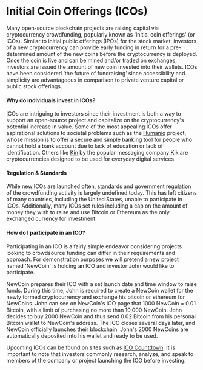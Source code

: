# Initial Coin Offerings (ICOs)

Many open-source blockchain projects are raising capital via cryptocurrency crowdfunding, popularly known as 'initial coin offerings' (or ICOs). Similar to initial public offerings (IPOs) for the stock market, investors of a new cryptocurrency can provide early funding in return for a pre-determined amount of the new coins before the cryptocurrency is deployed. Once the coin is live and can be mined and/or traded on exchanges, investors are issued the amount of new coin invested into their wallets. ICOs have been considered ‘the future of fundraising’ since accessibility and simplicity are advantageous in comparison to private venture capital or public stock offerings.
 
#### Why do individuals invest in ICOs?
ICOs are intriguing to investors since their investment is both a way to support an open-source project and capitalize on the cryptocurrency's potential increase in value. Some of the most appealing ICOs offer aspirational solutions to societal problems such as the [Humaniq](https://humaniq.co/?_ga=2.129434761.488867700.1493844992-998258822.1493844750) project, whose mission is to offer a secure and simple banking tool for people who cannot hold a bank account due to lack of education or lack of identification. Others like [Kin](https://kin.kik.com/#Newsletter) by the popular messaging company Kik are cryptocurrencies designed to be used for everyday digital services.
 
#### Regulation & Standards
While new ICOs are launched often, standards and government regulation of the crowdfunding activity is largely undefined today. This has left citizens of many countries, including the United States, unable to participate in ICOs. Additionally, many ICOs set rules including a cap on the amount of money they wish to raise and use Bitcoin or Ethereum as the only exchanged currency for investment.

#### How do I participate in an ICO?
Participating in an ICO is a fairly simple endeavor considering projects looking to crowdsource funding can differ in their requirements and approach. For demonstration purposes we will pretend a new project named 'NewCoin' is holding an ICO and investor John would like to participate. 

NewCoin prepares their ICO with a set launch date and time window to raise funds. During this time, John is required to create a NewCoin wallet for the newly formed cryptocurrency and exchange his bitcoin or ethereum for NewCoins. John can see on NewCoin's ICO page that 1000 NewCoin = 0.01 Bitcoin, with a limit of purchasing no more than 10,000 NewCoin. John decides to buy 2000 NewCoin and thus send 0.02 Bitcoin from his personal Bitcoin wallet to NewCoin's address. The ICO closes several days later, and NewCoin officially launches their blockchain. John's 2000 NewCoins are automatically deposited into his wallet and ready to be used. 

Upcoming ICOs can be found on sites such as [ICO Countdown](http://www.icocountdown.com/). It is important to note that investors commonly research, analyze, and speak to members of the company or project launching the ICO before investing.
